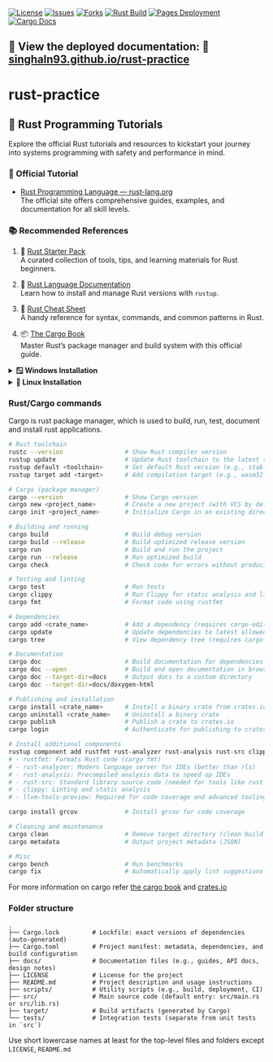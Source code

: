 [![License](https://img.shields.io/github/license/Neeraj2K18/rust-practice)](https://github.com/Neeraj2K18/rust-practice/blob/main/LICENSE)
[![Issues](https://img.shields.io/github/issues/Neeraj2K18/rust-practice)](https://github.com/Neeraj2K18/rust-practice/issues)
[![Forks](https://img.shields.io/github/forks/Neeraj2K18/rust-practice)](https://github.com/Neeraj2K18/rust-practice/network)
[![Rust Build](https://github.com/Neeraj2K18/rust-practice/actions/workflows/rust.yml/badge.svg?branch=main)](https://github.com/Neeraj2K18/rust-practice/actions/workflows/rust.yml)
[![Pages Deployment](https://github.com/Neeraj2K18/rust-practice/actions/workflows/pages/pages-build-deployment/badge.svg?branch=main)](https://github.com/Neeraj2K18/rust-practice/actions/workflows/pages/pages-build-deployment)
[![Cargo Docs](https://img.shields.io/badge/cargo--docs-deployed-yellow.svg?branch=main)](https://neeraj2k18.github.io/rust-practice/docs/doxygen-html/doc/rust_practice/index.html)
<!-- [![Code Coverage](https://neeraj2k18.github.io/rust-practice/docs/gcov-html/badges/plastic.svg?branch=main)](https://neeraj2k18.github.io/rust-practice/docs/gcov-html/index.html) -->

📄 View the deployed documentation: 🔗 [singhaln93.github.io/rust-practice](https://singhaln93.github.io/rust-practice/)
---
# rust-practice

## 🦀 Rust Programming Tutorials

Explore the official Rust tutorials and resources to kickstart your journey into systems programming with safety and performance in mind.

### 📘 Official Tutorial
- [Rust Programming Language — rust-lang.org](https://www.rust-lang.org/)  
  The official site offers comprehensive guides, examples, and documentation for all skill levels.

### 📚 Recommended References

1. 🔧 [Rust Starter Pack](https://opheron.github.io/rust-starter-pack/)  
   A curated collection of tools, tips, and learning materials for Rust beginners.

2. 📖 [Rust Language Documentation](http://rust-lang.github.io/rustup/index.html)  
   Learn how to install and manage Rust versions with `rustup`.

3. 📝 [Rust Cheat Sheet](https://cheats.rs/)  
   A handy reference for syntax, commands, and common patterns in Rust.

4. 📦 [The Cargo Book](https://doc.rust-lang.org/cargo/)  
   Master Rust’s package manager and build system with this official guide.

<details>
  <summary><strong>🪟 Windows Installation</strong></summary>

  ### 🛠 Prerequisites
  - Install [Build Tools for Visual Studio 2022](https://visualstudio.microsoft.com/downloads/?q=build+tools)  
    (Make sure to include the “C++ build tools” workload)

  ### 📥 Install Rust
  - Download and run the Rust installer:  
    [`rustup_init.exe`](https://win.rustup.rs/x86_64)

  ### 💻 Recommended VS Code Extensions
  - [Rust (rust-lang.rust)](https://marketplace.visualstudio.com/items?itemName=rust-lang.rust)  
  - [rust-analyzer (matklad.rust-analyzer)](https://marketplace.visualstudio.com/items?itemName=matklad.rust-analyzer)

</details>

<details>
  <summary><strong>🐧 Linux Installation</strong></summary>

  ### 📥 Install Rust via Terminal
  ```bash
  curl --proto '=https' --tlsv1.2 -sSf https://sh.rustup.rs | sh
  ```
</details>


### Rust/Cargo commands
Cargo is rust package manager, which is used to build, run, test, document and install rust applications.
```bash
# Rust toolchain
rustc --version                 # Show Rust compiler version
rustup update                   # Update Rust toolchain to the latest stable version
rustup default <toolchain>      # Set default Rust version (e.g., stable, nightly)
rustup target add <target>      # Add compilation target (e.g., wasm32-unknown-unknown)

# Cargo (package manager)
cargo --version                 # Show Cargo version
cargo new <project_name>        # Create a new project (with VCS by default)
cargo init <project_name>       # Initialize Cargo in an existing directory

# Building and running
cargo build                     # Build debug version
cargo build --release           # Build optimized release version
cargo run                       # Build and run the project
cargo run --release             # Run optimized build
cargo check                     # Check code for errors without producing binaries

# Testing and linting
cargo test                      # Run tests
cargo clippy                    # Run Clippy for static analysis and linting
cargo fmt                       # Format code using rustfmt

# Dependencies
cargo add <crate_name>          # Add a dependency (requires cargo-edit)
cargo update                    # Update dependencies to latest allowed versions
cargo tree                      # View dependency tree (requires cargo-tree)

# Documentation
cargo doc                       # Build documentation for dependencies
cargo doc --open                # Build and open documentation in browser
cargo doc --target-dir=docs     # Output docs to a custom directory
cargo doc --target-dir=docs/doxygen-html

# Publishing and installation
cargo install <crate_name>      # Install a binary crate from crates.io
cargo uninstall <crate_name>    # Uninstall a binary crate
cargo publish                   # Publish a crate to crates.io
cargo login                     # Authenticate for publishing to crates.io

# Install additional components
rustup component add rustfmt rust-analyzer rust-analysis rust-src clippy llvm-tools-preview
# - rustfmt: Formats Rust code (cargo fmt)
# - rust-analyzer: Modern language server for IDEs (better than rls)
# - rust-analysis: Precompiled analysis data to speed up IDEs
# - rust-src: Standard library source code (needed for tools like rust-analyzer)
# - clippy: Linting and static analysis
# - llvm-tools-preview: Required for code coverage and advanced tooling (e.g., grcov)

cargo install grcov             # Install grcov for code coverage

# Cleaning and maintenance
cargo clean                     # Remove target directory (clean build artifacts)
cargo metadata                  # Output project metadata (JSON)

# Misc
cargo bench                     # Run benchmarks
cargo fix                       # Automatically apply lint suggestions
```
For more information on cargo refer [the cargo book](https://doc.rust-lang.org/cargo/) and [crates.io](https://crates.io/)

### Folder structure
    .
    ├── Cargo.lock         # Lockfile: exact versions of dependencies (auto-generated)
    ├── Cargo.toml         # Project manifest: metadata, dependencies, and build configuration
    ├── docs/              # Documentation files (e.g., guides, API docs, design notes)
    ├── LICENSE            # License for the project
    ├── README.md          # Project description and usage instructions
    ├── scripts/           # Utility scripts (e.g., build, deployment, CI)
    ├── src/               # Main source code (default entry: src/main.rs or src/lib.rs)
    ├── target/            # Build artifacts (generated by Cargo)
    └── tests/             # Integration tests (separate from unit tests in `src`)

Use short lowercase names at least for the top-level files and folders except `LICENSE`, `README.md`